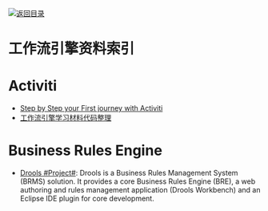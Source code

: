 [![返回目录](https://parg.co/UGo)](https://parg.co/b4z) 
# 工作流引擎资料索引

# Activiti

- [Step by Step your First journey with Activiti](https://parg.co/Uc9)
- [工作流引擎学习材料代码整理](https://gitee.com/flyPiglet/ActivitiStudy/tree/master)

# Business Rules Engine
- [Drools #Project#](https://www.drools.org/): Drools is a Business Rules Management System (BRMS) solution. It provides a core Business Rules Engine (BRE), a web authoring and rules management application (Drools Workbench) and an Eclipse IDE plugin for core development.
